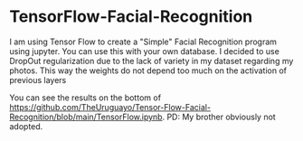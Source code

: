 # TensorFlow-Facial-Recognition
I am using Tensor Flow to create a "Simple" Facial Recognition program using jupyter.
You can use this with your own database. I decided to use DropOut regularization due to the lack of variety in my dataset regarding my photos. This way the weights do not depend too much on the activation of previous layers

You can see the results on the bottom of https://github.com/TheUruguayo/Tensor-Flow-Facial-Recognition/blob/main/TensorFlow.ipynb.
PD: My brother obviously not adopted.

